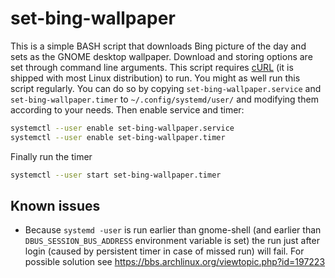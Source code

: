 # set-bing-wallpaper

This is a simple BASH script that downloads Bing picture of the day and sets as the GNOME desktop wallpaper. Download and storing options are set through command line arguments.
This script requires [cURL](http://curl.haxx.se) (it is shipped with most Linux distribution) to run.
You might as well run this script regularly. You can do so by copying `set-bing-wallpaper.service` and `set-bing-wallpaper.timer` to `~/.config/systemd/user/` and modifying them according to your needs. Then enable service and timer:

```bash
systemctl --user enable set-bing-wallpaper.service
systemctl --user enable set-bing-wallpaper.timer
```

Finally run the timer

```bash
systemctl --user start set-bing-wallpaper.timer
```

## Known issues

+ Because `systemd -user` is run earlier than gnome-shell (and earlier than `DBUS_SESSION_BUS_ADDRESS` environment variable is set) the run just after login (caused by persistent timer in case of missed run) will fail. For possible solution see https://bbs.archlinux.org/viewtopic.php?id=197223
